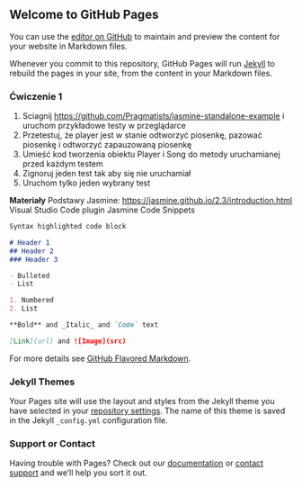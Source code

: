 ## Welcome to GitHub Pages

You can use the [editor on GitHub](https://github.com/Pragmatists/tdd-bosch/edit/master/index.md) to maintain and preview the content for your website in Markdown files.

Whenever you commit to this repository, GitHub Pages will run [Jekyll](https://jekyllrb.com/) to rebuild the pages in your site, from the content in your Markdown files.

### Ćwiczenie 1

1. Sciagnij https://github.com/Pragmatists/jasmine-standalone-example  i uruchom przykładowe testy w przeglądarce
2. Przetestuj, że player jest w stanie odtworzyć piosenkę, pazować piosenkę i odtworzyć zapauzowaną piosenkę
3. Umieść kod tworzenia obiektu Player i Song do metody uruchamianej przed każdym testem
4. Zignoruj jeden test tak aby się nie uruchamiał
5. Uruchom tylko jeden wybrany test

**Materiały**
Podstawy Jasmine: https://jasmine.github.io/2.3/introduction.html
Visual Studio Code plugin Jasmine Code Snippets

```markdown
Syntax highlighted code block

# Header 1
## Header 2
### Header 3

- Bulleted
- List

1. Numbered
2. List

**Bold** and _Italic_ and `Code` text

[Link](url) and ![Image](src)
```

For more details see [GitHub Flavored Markdown](https://guides.github.com/features/mastering-markdown/).

### Jekyll Themes

Your Pages site will use the layout and styles from the Jekyll theme you have selected in your [repository settings](https://github.com/Pragmatists/tdd-bosch/settings). The name of this theme is saved in the Jekyll `_config.yml` configuration file.

### Support or Contact

Having trouble with Pages? Check out our [documentation](https://help.github.com/categories/github-pages-basics/) or [contact support](https://github.com/contact) and we’ll help you sort it out.
